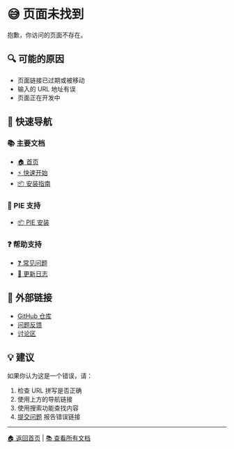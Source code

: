 # 😅 页面未找到

抱歉，你访问的页面不存在。

## 🔍 可能的原因

- 页面链接已过期或被移动
- 输入的 URL 地址有误
- 页面正在开发中

## 🚀 快速导航

### 📚 主要文档
- [🏠 首页](/)
- [⚡ 快速开始](quickstart.md)
- [📦 安装指南](installation.md)

### 🥧 PIE 支持
- [📦 PIE 安装](pie-installation.md)

### ❓ 帮助支持
- [❓ 常见问题](faq.md)
- [📝 更新日志](changelog.md)

## 🔗 外部链接

- [GitHub 仓库](https://github.com/yangweijie/think-scramble)
- [问题反馈](https://github.com/yangweijie/think-scramble/issues)
- [讨论区](https://github.com/yangweijie/think-scramble/discussions)

## 💡 建议

如果你认为这是一个错误，请：

1. 检查 URL 拼写是否正确
2. 使用上方的导航链接
3. 使用搜索功能查找内容
4. [提交问题](https://github.com/yangweijie/think-scramble/issues) 报告错误链接

---

[🏠 返回首页](/) | [📚 查看所有文档](/)
